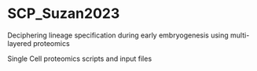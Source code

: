 # SCP_Suzan2023
Deciphering lineage specification during early embryogenesis using multi-layered proteomics

Single Cell proteomics scripts and input files
